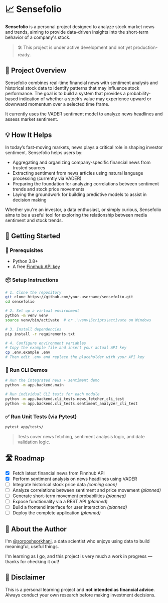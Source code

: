 # 📈 Sensefolio

**Sensefolio** is a personal project designed to analyze stock market news and trends, aiming to provide data-driven insights into the short-term behavior of a company's stock.

> 🛠️ This project is under active development and not yet production-ready.

## 🎯 Project Overview

Sensefolio combines real-time financial news with sentiment analysis and historical stock data to identify patterns that may influence stock performance. The goal is to build a system that provides a probability-based indication of whether a stock’s value may experience upward or downward momentum over a selected time frame.

It currently uses the VADER sentiment model to analyze news headlines and assess market sentiment.

## 💡 How It Helps

In today’s fast-moving markets, news plays a critical role in shaping investor sentiment. Sensefolio helps users by:

- Aggregating and organizing company-specific financial news from trusted sources
- Extracting sentiment from news articles using natural language processing (currently via VADER)
- Preparing the foundation for analyzing correlations between sentiment trends and stock price movements
- Laying the groundwork for building predictive models to assist in decision making

Whether you're an investor, a data enthusiast, or simply curious, Sensefolio aims to be a useful tool for exploring the relationship between media sentiment and stock trends.

## 🚀 Getting Started

### 🔧 Prerequisites

- Python 3.8+
- A free [Finnhub API key](https://finnhub.io)

### 📦 Setup Instructions

```bash
# 1. Clone the repository
git clone https://github.com/your-username/sensefolio.git
cd sensefolio

# 2. Set up a virtual environment
python -m venv venv
source venv/bin/activate  # or .\venv\Scripts\activate on Windows

# 3. Install dependencies
pip install -r requirements.txt

# 4. Configure environment variables
# Copy the example file and insert your actual API key
cp .env.example .env
# Then edit .env and replace the placeholder with your API key
```

### 🧪 Run CLI Demos

```bash
# Run the integrated news + sentiment demo
python -m app.backend.main

# Run individual CLI tests for each module
python -m app.backend.cli_tests.news_fetcher_cli_test
python -m app.backend.cli_tests.sentiment_analyzer_cli_test
```

### ✅ Run Unit Tests (via Pytest)

```bash
pytest app/tests/
```

> Tests cover news fetching, sentiment analysis logic, and date validation logic.

## 🛣️ Roadmap

- [x] Fetch latest financial news from Finnhub API
- [x] Perform sentiment analysis on news headlines using VADER
- [ ] Integrate historical stock price data *(coming soon)*
- [ ] Analyze correlations between sentiment and price movement *(planned)*
- [ ] Generate short-term movement probabilities *(planned)*
- [ ] Expose functionality via a REST API *(planned)*
- [ ] Build a frontend interface for user interaction *(planned)*
- [ ] Deploy the complete application *(planned)*

## 👤 About the Author

I'm [@sorooshsorkhani](https://github.com/sorooshsorkhani), a data scientist who enjoys using data to build meaningful, useful things.

I'm learning as I go, and this project is very much a work in progress — thanks for checking it out!

## 📢 Disclaimer

This is a personal learning project and **not intended as financial advice**. Always conduct your own research before making investment decisions.
